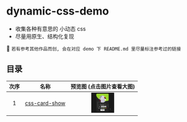 # dynamic-css-demo

- 收集各种有意思的 小动态 css
- 尽量用原生、结构化复现


📢 `若有参考其他作品而创, 会在对应 demo 下 README.md 里尽量标注参考过的链接`

## 目录

| 次序 | 名称 | 预览图 (点击图片查看大图)|
| :-: | --- | :-: |
| 1 | [css-card-show](https://github.com/YoRenChen/dynamic-css-demo/tree/master/demo/css-card-show) | <img width=60 src="demo/css-card-show/docs/preview.gif" title="点击查看大图"/>|
